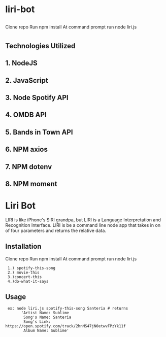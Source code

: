 # liri-bot
## 


 Clone repo
 Run npm install
 At command prompt run node liri.js <pass in an instructions below>



#

## Technologies Utilized
## 1. NodeJS
## 2. JavaScript
## 3. Node Spotify API
## 4. OMDB API
## 5. Bands in Town API
## 6. NPM axios
## 7. NPM dotenv
## 8. NPM moment


# Liri Bot

LIRI is like iPhone's SIRI grandpa, but LIRI is a Language Interpretation and Recognition Interface. LIRI is be a command line node app that takes in on of four parameters and returns the relative data.

## Installation

 Clone repo
 Run npm install
 At command prompt run node liri.js <pass in an instructions below>

```commands
 1.) spotify-this-song
 2.) movie-this
 3.)concert-this
 4.)do-what-it-says

```

## Usage

```
 ex: node liri.js spotify-this-song Santeria # returns 
       'Artist Name: Sublime
        Song's Name: Santeria
        Song's Link: https://open.spotify.com/track/2hnMS47jN0etwvFPzYk11f
        Album Name: Sublime'
```